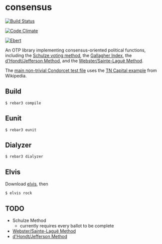 # consensus

[![Build Status](https://semaphoreci.com/api/v1/kbaird/consensus/branches/master/badge.svg)](https://semaphoreci.com/kbaird/consensus)

[![Code Climate](https://codeclimate.com/github/kbaird/consensus/badges/gpa.svg)](https://codeclimate.com/github/kbaird/consensus)

[![Ebert](https://ebertapp.io/github/kbaird/consensus.svg)](https://ebertapp.io/github/kbaird/consensus)

An OTP library implementing consensus-oriented political functions, including the
[Schulze voting method](https://en.wikipedia.org/wiki/Schulze_method), the
[Gallagher Index](https://en.wikipedia.org/wiki/Gallagher_Index), the
[d'Hondt/Jefferson Method](https://en.wikipedia.org/wiki/D%27Hondt_method), and the
[Webster/Sainte-Laguë Method](https://en.wikipedia.org/wiki/Webster/Sainte-Lagu%C3%AB_method#Description_of_the_method).

The
[main non-trivial Condorcet test file](https://github.com/kbaird/schulze-vote-erlang/blob/master/test/tn_capital_test.erl)
uses the
[TN Capital example](https://en.wikipedia.org/wiki/Condorcet_method#Example:_Voting_on_the_location_of_Tennessee.27s_capital)
from Wikipedia.

## Build

    $ rebar3 compile

## Eunit

    $ rebar3 eunit

## Dialyzer

    $ rebar3 dialyzer

## Elvis

Download [elvis](https://github.com/inaka/elvis), then

    $ elvis rock

## TODO

- Schulze Method
  - currently requires every ballot to be complete
- [Webster/Sainte-Laguë Method](https://en.wikipedia.org/wiki/Webster/Sainte-Lagu%C3%AB_method#Description_of_the_method)
- [d'Hondt/Jefferson Method](https://en.wikipedia.org/wiki/D%27Hondt_method)
